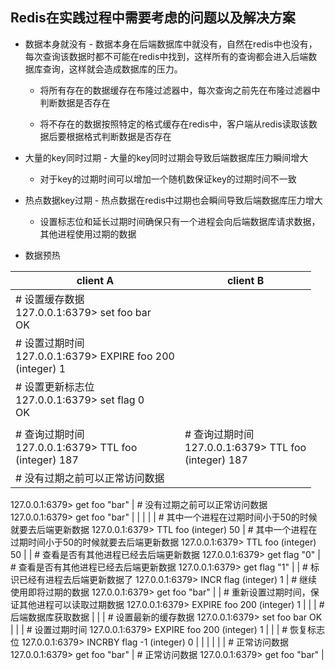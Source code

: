 ## Redis在实践过程中需要考虑的问题以及解决方案

* 数据本身就没有 - 数据本身在后端数据库中就没有，自然在redis中也没有，每次查询该数据时都不可能在redis中找到，这样所有的查询都会进入后端数据库查询，这样就会造成数据库的压力。

	* 将所有存在的数据缓存在布隆过滤器中，每次查询之前先在布隆过滤器中判断数据是否存在

	* 将不存在的数据按照特定的格式缓存在redis中，客户端从redis读取该数据后要根据格式判断数据是否存在

* 大量的key同时过期 - 大量的key同时过期会导致后端数据库压力瞬间增大

	* 对于key的过期时间可以增加一个随机数保证key的过期时间不一致

* 热点数据key过期 - 热点数据在redis中过期也会瞬间导致后端数据库压力增大
	* 设置标志位和延长过期时间确保只有一个进程会向后端数据库请求数据，其他进程使用过期的数据

* 数据预热


| client A | client B |
| -------- | -------- |
| # 设置缓存数据<br/>127.0.0.1:6379> set foo bar<br/>OK | |
| # 设置过期时间<br/>127.0.0.1:6379> EXPIRE foo 200<br/>(integer) 1 | |
| # 设置更新标志位<br/>127.0.0.1:6379> set flag 0<br/>OK | |
| | |
|  # 查询过期时间<br/>127.0.0.1:6379> TTL foo<br/>(integer) 187 | # 查询过期时间<br/>127.0.0.1:6379> TTL foo<br/>(integer) 187 |
| # 没有过期之前可以正常访问数据
127.0.0.1:6379> get foo
"bar"   | # 没有过期之前可以正常访问数据
127.0.0.1:6379> get foo
"bar"   |
|                                                              |                                                              |
| # 其中一个进程在过期时间小于50的时候就要去后端更新数据
127.0.0.1:6379> TTL foo
(integer) 50 | # 其中一个进程在过期时间小于50的时候就要去后端更新数据
127.0.0.1:6379> TTL foo
(integer) 50 |
| # 查看是否有其他进程已经去后端更新数据
127.0.0.1:6379> get flag
"0" | # 查看是否有其他进程已经去后端更新数据
127.0.0.1:6379> get flag
"1" |
| # 标识已经有进程去后端更新数据了
127.0.0.1:6379> INCR flag
(integer) 1 | # 继续使用即将过期的数据
127.0.0.1:6379> get foo
"bar"         |
| # 重新设置过期时间，保证其他进程可以读取过期数据
127.0.0.1:6379> EXPIRE foo 200
(integer) 1 |                                                              |
| # 后端数据库获取数据                                         |                                                              |
| # 设置最新的缓存数据
127.0.0.1:6379> set foo bar
OK            |                                                              |
| # 设置过期时间
127.0.0.1:6379> EXPIRE foo 200
(integer) 1      |                                                              |
| # 恢复标志位
127.0.0.1:6379> INCRBY flag -1
(integer) 0        |                                                              |
|                                                              |                                                              |
| # 正常访问数据
127.0.0.1:6379> get foo
"bar"                   | # 正常访问数据
127.0.0.1:6379> get foo
"bar"                   |